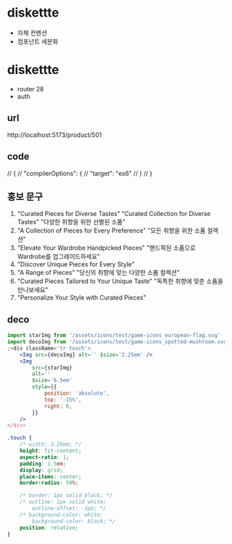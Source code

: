 # diskettte

- 자체 컨벤션
- 컴포넌트 세분화

# diskettte

- router 28
- auth

## url

http://localhost:5173/product/501

## code

// {
// "compilerOptions": {
// "target": "es6"
// }
// }

## 홍보 문구

1. "Curated Pieces for Diverse Tastes"
   "Curated Collection for Diverse Tastes"
   "다양한 취향을 위한 선별된 소품"
2. "A Collection of Pieces for Every Preference"
   "모든 취향을 위한 소품 컬렉션"
3. "Elevate Your Wardrobe Handpicked Pieces"
   "핸드픽된 소품으로 Wardrobe를 업그레이드하세요"
4. "Discover Unique Pieces for Every Style"
5. "A Range of Pieces"
   "당신의 취향에 맞는 다양한 소품 컬렉션"
6. "Curated Pieces Tailored to Your Unique Taste"
   "독특한 취향에 맞춘 소품을 만나보세요"
7. "Personalize Your Style with Curated Pieces"

## deco

```jsx
import starImg from '/assets/icons/test/game-icons_european-flag.svg'
import decoImg from '/assets/icons/test/game-icons_spotted-mushroom.svg'
;<div className='tr touch'>
	<Img src={decoImg} alt='' $size='2.25em' />
	<Img
		src={starImg}
		alt=''
		$size='6.5em'
		style={{
			position: 'absolute',
			top: '-15%',
			right: 0,
		}}
	/>
</div>
```

```css
.touch {
	/* width: 3.25em; */
	height: fit-content;
	aspect-ratio: 1;
	padding: 1.5em;
	display: grid;
	place-items: center;
	border-radius: 50%;

	/* border: 1px solid black; */
	/* outline: 1px solid white;
		outline-offset: -3px; */
	/* background-color: white;
		background-color: black; */
	position: relative;
}
```
